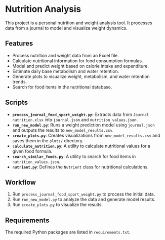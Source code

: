 # Nutrition Analysis

This project is a personal nutrition and weight analysis tool. It processes data from a journal to model and visualize weight dynamics.

## Features

*   Process nutrition and weight data from an Excel file.
*   Calculate nutritional information for food consumption formulas.
*   Model and predict weight based on calorie intake and expenditure.
*   Estimate daily base metabolism and water retention.
*   Generate plots to visualize weight, metabolism, and water retention trends.
*   Search for food items in the nutritional database.

## Scripts

*   **`process_journal_food_sport_weight.py`**: Extracts data from `Journal nutrition.xlsx` into `journal.json` and `nutrition_values.json`.
*   **`run_new_model.py`**: Runs a weight prediction model using `journal.json` and outputs the results to `new_model_results.csv`.
*   **`create_plots.py`**: Creates visualizations from `new_model_results.csv` and saves them in the `plots/` directory.
*   **`calculate_nutrition.py`**: A utility to calculate nutritional values for a given food formula.
*   **`search_similar_foods.py`**: A utility to search for food items in `nutrition_values.json`.
*   **`nutrient.py`**: Defines the `Nutrient` class for nutritional calculations.

## Workflow

1.  Run `process_journal_food_sport_weight.py` to process the initial data.
2.  Run `run_new_model.py` to analyze the data and generate model results.
3.  Run `create_plots.py` to visualize the results.

## Requirements

The required Python packages are listed in `requirements.txt`.